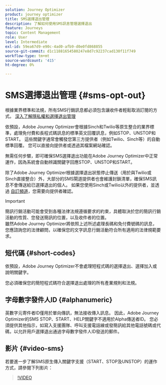 ```yaml
---
solution: Journey Optimizer
product: journey optimizer
title: SMS選擇退出管理
description: 了解如何使用SMS訊息管理選擇退出
feature: Journeys
topic: Content Management
role: User
level: Intermediate
exl-id: 59ea67d9-e90c-4ad0-afb9-d0e0fd868855
source-git-commit: d1c11881654580247e8d7c92237cad130f11f749
workflow-type: tm+mt
source-wordcount: '415'
ht-degree: 0%

---
```


# SMS選擇退出管理 {#sms-opt-out}

根據業界標準和法規，所有SMS行銷訊息都必須包含讓收件者輕鬆取消訂閱的方式。 [深入了解隱私權和選擇退出管理](../privacy/opt-out.md)

依預設，Adobe Journey Optimizer會根據Sinch和Twilio等原生整合的業界標準，處理免付費和長程式碼訊息的標準英文回覆訊息，例如STOP、UNSTOP和START。 這些關鍵字通常會觸發您第三方提供者（例如Twilio、Sinch等）的自動標準回覆。 您可以直接向提供者或透過其檔案網站確認。

無需任何步驟，即可確保SMS選擇退出功能在Adobe Journey Optimizer中正常運作，因為系統會自動辨識關鍵字回應STOP、UNSTOP和START。

除了Adobe Journey Optimizer根據選擇退出狀態停止傳送（用於與Twilio或Sinch直接整合）外，大部分的SMS閘道提供者也會維護封鎖清單，確保SMS訊息不會傳送給已選擇退出的個人。 如果您使用Sinch或Twilio以外的提供者，並透過 [自訂頻道](../building-journeys/using-custom-actions.md)，您需要向提供者確認。

>[!IMPORTANT]
>
>簡訊行銷活動可能會受到各種法律法規遵循要求的約束，具體取決於您的簡訊行銷活動的性質、您發送簡訊的位置，以及收件者的位置。 <br>雖然Adobe Journey Optimizer將依照上述所述處理長碼和免付費號碼的訊息，您應諮詢您的法律顧問，以確保您的文字訊息行銷活動符合所有適用的法律規範要求。

## 短代碼 {#short-codes}

依預設，Adobe Journey Optimizer不會處理短程式碼的選擇退出、選擇加入或說明關鍵字。

您必須確保您的簡短程式碼符合選擇退出處理的所有產業規則和法規。

## 字母數字發件人ID {#alphanumeric}

英數字元寄件者ID僅用於單向傳訊，無法接收傳入訊息。 因此，Adobe Journey Optimizer的SMS STOP、START、HELP關鍵字不適用於Alpha傳送者ID。 您必須提供其他指示，如寫入支援團隊、呼叫支援電話線或發簡訊給其他電話號碼或代碼，以允許用戶選擇退出通過字母數字發件人ID發送的郵件。

## 影片 {#video-sms}

若要進一步了解SMS原生傳入關鍵字支援（START、STOP及UNSTOP）的運作方式，請參閱下列影片：

>[!VIDEO](https://video.tv.adobe.com/v/344026?quality=12)
